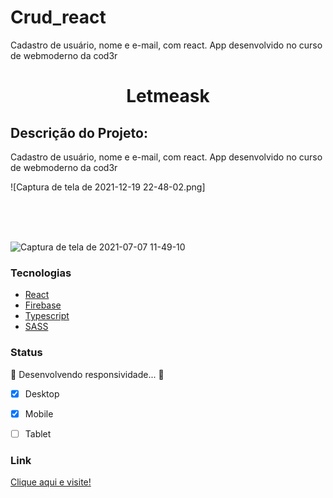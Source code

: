 # Crud_react
Cadastro de usuário, nome e e-mail, com react. App desenvolvido no curso de webmoderno da cod3r


<h1 align="center">Letmeask</h1>

## Descrição do Projeto: 
<p>Cadastro de usuário, nome e e-mail, com react. App desenvolvido no curso de webmoderno da cod3r</p>

![Captura de tela de 2021-12-19 22-48-02.png]


<br>
<br>
<br>

![Captura de tela de 2021-07-07 11-49-10](https://user-images.githubusercontent.com/66310986/124783965-db392b00-df1b-11eb-9924-dacb28b2fbdf.png)


<h3>Tecnologias</h3>


<!--ts-->
 * [React](#React)
 * [Firebase](#Firebase)
 * [Typescript](#Typescript)
 * [SASS](#SASS)
<!--te-->

### Status
🚧 Desenvolvendo responsividade...  🚀
- [x] Desktop
- [x] Mobile
- [ ] Tablet



<h3>Link</h3>
<a href="https://leatmeask-c55ec.web.app/">Clique aqui e visite!</a> 
